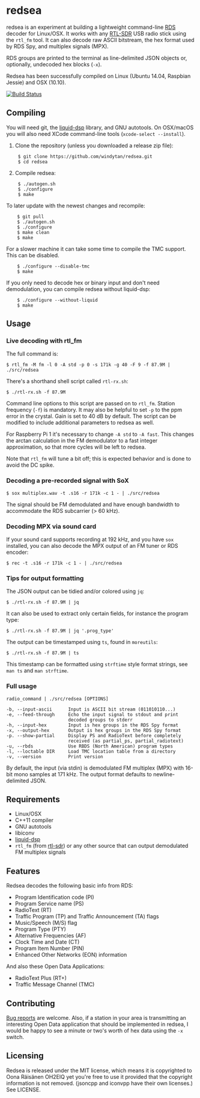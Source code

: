 # redsea

redsea is an experiment at building a lightweight command-line
[RDS](http://en.wikipedia.org/wiki/Radio_Data_System) decoder for Linux/OSX.
It works with any [RTL-SDR](http://www.rtl-sdr.com/about-rtl-sdr/) USB radio
stick using the `rtl_fm` tool. It can also decode raw ASCII bitstream, the hex
format used by RDS Spy, and multiplex signals (MPX).

RDS groups are printed to the terminal as line-delimited JSON objects
or, optionally, undecoded hex blocks (`-x`).

Redsea has been successfully compiled on Linux (Ubuntu 14.04, Raspbian Jessie)
and OSX (10.10).

[![Build Status](https://travis-ci.org/windytan/redsea.svg?branch=master)](https://travis-ci.org/windytan/redsea)

## Compiling

You will need git, the [liquid-dsp](https://github.com/jgaeddert/liquid-dsp)
library, and GNU autotools. On OSX/macOS you will also need XCode command-line
tools (`xcode-select --install`).

1. Clone the repository (unless you downloaded a release zip file):

        $ git clone https://github.com/windytan/redsea.git
        $ cd redsea

2. Compile redsea:

        $ ./autogen.sh
        $ ./configure
        $ make

To later update with the newest changes and recompile:

        $ git pull
        $ ./autogen.sh
        $ ./configure
        $ make clean
        $ make

For a slower machine it can take some time to compile the TMC support. This can
be disabled.

        $ ./configure --disable-tmc
        $ make

If you only need to decode hex or binary input and don't need demodulation,
you can compile redsea without liquid-dsp:

        $ ./configure --without-liquid
        $ make

## Usage

### Live decoding with rtl_fm

The full command is:

    $ rtl_fm -M fm -l 0 -A std -p 0 -s 171k -g 40 -F 9 -f 87.9M | ./src/redsea

There's a shorthand shell script called `rtl-rx.sh`:

    $ ./rtl-rx.sh -f 87.9M

Command line options to this script are passed on to `rtl_fm`. Station frequency
(`-f`) is mandatory. It may also be helpful to set `-p` to the ppm error in the
crystal. Gain is set to 40 dB by default. The script can be modified to include
additional parameters to redsea as well.

For Raspberry Pi 1 it's necessary to change `-A std` to `-A fast`. This
changes the arctan calculation in the FM demodulator to a fast integer
approximation, so that more cycles will be left to redsea.

Note that `rtl_fm` will tune a bit off; this is expected behavior and is done to
avoid the DC spike.

### Decoding a pre-recorded signal with SoX

    $ sox multiplex.wav -t .s16 -r 171k -c 1 - | ./src/redsea

The signal should be FM demodulated and have enough bandwidth to accommodate the
RDS subcarrier (> 60 kHz).

### Decoding MPX via sound card

If your sound card supports recording at 192 kHz, and you have `sox` installed,
you can also decode the MPX output of an FM tuner or RDS encoder:

    $ rec -t .s16 -r 171k -c 1 - | ./src/redsea

### Tips for output formatting

The JSON output can be tidied and/or colored using `jq`:

    $ ./rtl-rx.sh -f 87.9M | jq

It can also be used to extract only certain fields, for instance the program
type:

    $ ./rtl-rx.sh -f 87.9M | jq '.prog_type'

The output can be timestamped using `ts`, found in `moreutils`:

    $ ./rtl-rx.sh -f 87.9M | ts

This timestamp can be formatted using `strftime` style format strings, see `man
ts` and `man strftime`.

### Full usage

```
radio_command | ./src/redsea [OPTIONS]

-b, --input-ascii      Input is ASCII bit stream (011010110...)
-e, --feed-through     Echo the input signal to stdout and print
                       decoded groups to stderr
-h, --input-hex        Input is hex groups in the RDS Spy format
-x, --output-hex       Output is hex groups in the RDS Spy format
-p. --show-partial     Display PS and RadioText before completely
                       received (as partial_ps, partial_radiotext)
-u, --rbds             Use RBDS (North American) program types
-l, --loctable DIR     Load TMC location table from a directory
-v, --version          Print version
```

By default, the input (via stdin) is demodulated FM multiplex (MPX) with 16-bit
mono samples at 171 kHz. The output format defaults to newline-delimited JSON.

## Requirements

* Linux/OSX
* C++11 compiler
* GNU autotools
* libiconv
* [liquid-dsp](https://github.com/jgaeddert/liquid-dsp)
* `rtl_fm` (from [rtl-sdr](http://sdr.osmocom.org/trac/wiki/rtl-sdr)) or any
   other source that can output demodulated FM multiplex signals

## Features

Redsea decodes the following basic info from RDS:

* Program Identification code (PI)
* Program Service name (PS)
* RadioText (RT)
* Traffic Program (TP) and Traffic Announcement (TA) flags
* Music/Speech (M/S) flag
* Program Type (PTY)
* Alternative Frequencies (AF)
* Clock Time and Date (CT)
* Program Item Number (PIN)
* Enhanced Other Networks (EON) information

And also these Open Data Applications:

* RadioText Plus (RT+)
* Traffic Message Channel (TMC)

## Contributing

[Bug reports](https://github.com/windytan/redsea/issues) are welcome. Also, if a
station in your area is transmitting an interesting Open Data application that
should be implemented in redsea, I would be happy to see a minute or two's worth
of hex data using the `-x` switch.

## Licensing

Redsea is released under the MIT license, which means it is copyrighted to Oona
Räisänen OH2EIQ yet you're free to use it provided that the copyright
information is not removed. (jsoncpp and iconvpp have their own licenses.)
See LICENSE.

